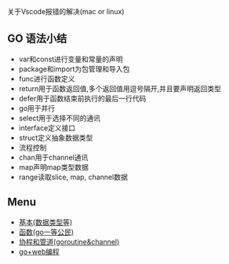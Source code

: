 关于Vscode报错的解决(mac or linux)

## GO 语法小结

- var和const进行变量和常量的声明
- package和import为包管理和导入包
- func进行函数定义
- return用于函数返回值,多个返回值用逗号隔开,并且要声明返回类型
- defer用于函数结束前执行的最后一行代码
- go用于并行
- select用于选择不同的通讯
- interface定义接口
- struct定义抽象数据类型
- 流程控制
- chan用于channel通讯
- map声明map类型数据
- range读取slice, map, channel数据



## Menu

- [基本(数据类型等)](./Mds/base.md)
- [函数(go一等公民)](./MDs/function.md)
- [协程和管道(goroutine&channel)](./MDs/goroutine&channel.md)
- [go+web编程](./MDs/go&web.md)
